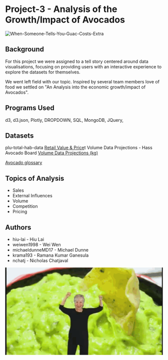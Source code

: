 # Project-3 - Analysis of the Growth/Impact of Avocados 

![When-Someone-Tells-You-Guac-Costs-Extra](https://user-images.githubusercontent.com/96853408/174475690-c1c55f97-36f5-4ccc-8060-77aa9a0a795d.gif)

## Background 
For this project we were assigned to a tell story centered around data visualisations, focusing on providing users with an interactive experience to explore the datasets for themselves. 

We went left field with our topic. Inspired by several team members love of food we settled on "An Analysis into the economic growth/impact of Avocados".  

## Programs Used
d3, d3.json, Plotly, DROPDOWN,  SQL, MongoDB, JQuery, 

## Datasets 
plu-total-hab-data <a href = "https://hassavocadoboard.com/category-data/">Retail Value & Price</a>t
Volume Data  Projections - Hass Avocado Board <a href="https://hassavocadoboard.com/volume-data-projections/">Volume Data  Projections (kg)</a>

<a href="https://loveonetoday.com/how-to/identify-hass-avocados/">Avocado glossary</a>


## Topics of Analysis 
- Sales 
- External Influences
- Volume
- Competition 
- Pricing 

## Authors
- hiu-lai           - Hiu Lai 
- weiwen1998        - Wei Wen 
- michaeldunneMD17  - Michael Dunne 
- krama193          - Ramana Kumar Ganesula 
- nchatj            - Nicholas Chatjaval 

![kek](https://raw.githubusercontent.com/hiu-lai/Project-3/main/inspiring%20visuals/avocado-guacamole.gif)
